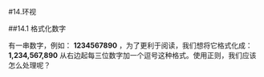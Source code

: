 #14.环视

##14.1 格式化数字
  
  有一串数字，例如： **1234567890** ，为了更利于阅读，我们想将它格式化成： **1,234,567,890** 从右边起每三位数字加一个逗号这种格式。使用正则，我们应该怎么处理呢？
  
  
